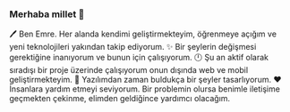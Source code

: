 ### Merhaba millet 👋
🖊️ Ben Emre. Her alanda kendimi geliştirmekteyim, öğrenmeye açığım ve yeni teknolojileri yakından takip ediyorum.
✨ Bir şeylerin değişmesi gerektiğine inanıyorum ve bunun için çalışıyorum.
🕛 Şu an aktif olarak sıradışı bir proje üzerinde çalışıyorum onun dışında web ve mobil geliştirmekteyim.
🔭 Yazılımdan zaman buldukça bir şeyler tasarlıyorum.
❤️ İnsanlara yardım etmeyi seviyorum. Bir problemin olursa benimle iletişime geçmekten çekinme, elimden geldiğince yardımcı olacağım.
<!--
**senisenanla/senisenanla** is a ✨ _special_ ✨ repository because its `README.md` (this file) appears on your GitHub profile.

Here are some ideas to get you started:

- 🔭 I’m currently working on ...
- 🌱 I’m currently learning ...
- 👯 I’m looking to collaborate on ...
- 🤔 I’m looking for help with ...
- 💬 Ask me about ...
- 📫 How to reach me: ...
- 😄 Pronouns: ...
- ⚡ Fun fact: ...
-->
